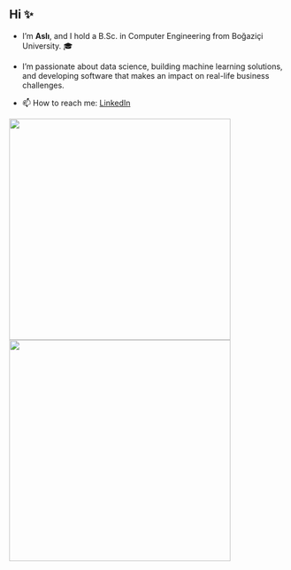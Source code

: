 ## Hi ✨

- I’m **Aslı**, and I hold a B.Sc. in Computer Engineering from Boğaziçi University. 🎓

- I’m passionate about data science, building machine learning solutions, and developing software that makes an impact on real-life business challenges.
  
- 📫 How to reach me: [LinkedIn](https://www.linkedin.com/in/asligook/)

<!--
![asligook's GitHub stats](https://github-readme-stats.vercel.app/api?username=asligook&show_icons=true&theme=tokyonight&count_private=true&include_all_commits=true\&hide=contribs&show=prs_merged,prs_merged_percentage)

![Top Langs](https://github-readme-stats.vercel.app/api/top-langs/?username=asligook&theme=tokyonight)
-->

<a href="https://github.com/asligook">
  <img height="400" align="top" style="margin-right: 20px;" src="https://github-readme-stats.vercel.app/api?username=asligook&show_icons=true&theme=tokyonight&count_private=true&include_all_commits=true&hide=contribs&show=prs_merged,prs_merged_percentage" />
</a>
<a href="https://github.com/asligook">
  <img height="400" align="top" src="https://github-readme-stats.vercel.app/api/top-langs/?username=asligook&theme=tokyonight&langs_count=4&card_width=300" />
</a>



<!--
**asligook/asligook** is a ✨ _special_ ✨ repository because its `README.md` (this file) appears on your GitHub profile.

Here are some ideas to get you started:

- 🔭 I’m currently working on ...
- 🌱 I’m currently learning ...
- 👯 I’m looking to collaborate on ...
- 🤔 I’m looking for help with ...
- 💬 Ask me about ...
- 📫 How to reach me: ...
- 😄 Pronouns: ...
- ⚡ Fun fact: ...
-->
